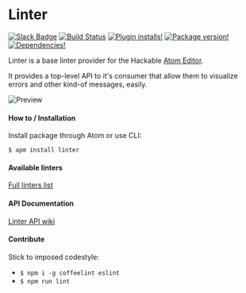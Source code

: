 Linter
======

[![Slack Badge](https://img.shields.io/badge/chat-atom.io%20slack-blue.svg?style=flat-square)](http://atom-slack.herokuapp.com/)
[![Build Status](https://img.shields.io/travis/atom-community/linter.svg?style=flat-square)](https://travis-ci.org/atom-community/linter)
[![Plugin installs!](https://img.shields.io/apm/dm/linter.svg?style=flat-square)](https://atom.io/packages/linter)
[![Package version!](https://img.shields.io/apm/v/linter.svg?style=flat-square)](https://atom.io/packages/linter)
[![Dependencies!](https://img.shields.io/david/atom-community/Linter.svg?style=flat-square)](https://david-dm.org/atom-community/linter)

Linter is a base linter provider for the Hackable [Atom Editor](http://atom.io).

It provides a top-level API to it's consumer that allow them to visualize errors and other kind-of messages, easily.


![Preview](http://g.recordit.co/13RfmirPz2.gif)

#### How to / Installation

Install package through Atom or use CLI:

```
$ apm install linter
```

#### Available linters

[Full linters list](http://atomlinter.github.io/)

#### API Documentation

[Linter API wiki](https://github.com/atom-community/linter/wiki/Linter-API)

#### Contribute

Stick to imposed codestyle:

* `$ npm i -g coffeelint eslint`
* `$ npm run lint`

